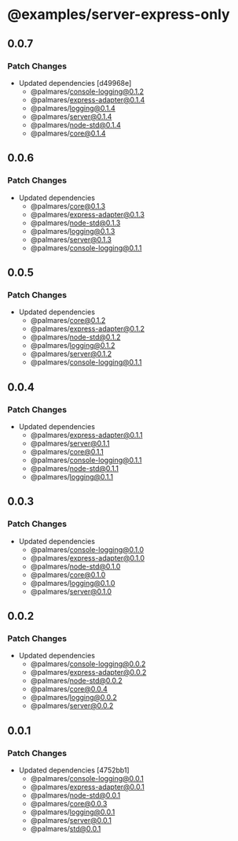 # @examples/server-express-only

## 0.0.7

### Patch Changes

- Updated dependencies [d49968e]
  - @palmares/console-logging@0.1.2
  - @palmares/express-adapter@0.1.4
  - @palmares/logging@0.1.4
  - @palmares/server@0.1.4
  - @palmares/node-std@0.1.4
  - @palmares/core@0.1.4

## 0.0.6

### Patch Changes

- Updated dependencies
  - @palmares/core@0.1.3
  - @palmares/express-adapter@0.1.3
  - @palmares/node-std@0.1.3
  - @palmares/logging@0.1.3
  - @palmares/server@0.1.3
  - @palmares/console-logging@0.1.1

## 0.0.5

### Patch Changes

- Updated dependencies
  - @palmares/core@0.1.2
  - @palmares/express-adapter@0.1.2
  - @palmares/node-std@0.1.2
  - @palmares/logging@0.1.2
  - @palmares/server@0.1.2
  - @palmares/console-logging@0.1.1

## 0.0.4

### Patch Changes

- Updated dependencies
  - @palmares/express-adapter@0.1.1
  - @palmares/server@0.1.1
  - @palmares/core@0.1.1
  - @palmares/console-logging@0.1.1
  - @palmares/node-std@0.1.1
  - @palmares/logging@0.1.1

## 0.0.3

### Patch Changes

- Updated dependencies
  - @palmares/console-logging@0.1.0
  - @palmares/express-adapter@0.1.0
  - @palmares/node-std@0.1.0
  - @palmares/core@0.1.0
  - @palmares/logging@0.1.0
  - @palmares/server@0.1.0

## 0.0.2

### Patch Changes

- Updated dependencies
  - @palmares/console-logging@0.0.2
  - @palmares/express-adapter@0.0.2
  - @palmares/node-std@0.0.2
  - @palmares/core@0.0.4
  - @palmares/logging@0.0.2
  - @palmares/server@0.0.2

## 0.0.1

### Patch Changes

- Updated dependencies [4752bb1]
  - @palmares/console-logging@0.0.1
  - @palmares/express-adapter@0.0.1
  - @palmares/node-std@0.0.1
  - @palmares/core@0.0.3
  - @palmares/logging@0.0.1
  - @palmares/server@0.0.1
  - @palmares/std@0.0.1
